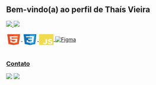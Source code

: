 ## Bem-vindo(a) ao perfil de Thaís Vieira 

 <div>
   <a href="https://github.com/ThaVieiras">
   <img height="180em" src="https://github-readme-stats.vercel.app/api?username=ThaVieiras&show_icons=true&theme=ayu-mirage&include_all_commits=true&count_private=true"/>
   <img height="180em" src="https://github-readme-stats.vercel.app/api/top-langs/?username=ThaVieiras&layout=compact&langs_count=6&theme=ayu-mirage"/>
</div>
    
<div style="display: inline_block"><br>
  <img align="center" alt="HTML" height="30" width="40" src="https://raw.githubusercontent.com/devicons/devicon/master/icons/html5/html5-original.svg"> 
  <img align="center" alt="CSS" height="30" width="40" src="https://raw.githubusercontent.com/devicons/devicon/master/icons/css3/css3-original.svg">
  <img align="center" alt="Js" height="30" width="40" src="https://raw.githubusercontent.com/devicons/devicon/master/icons/javascript/javascript-plain.svg">
  <img align="center" alt="Figma" height="30" width="40" src="https://cdn.jsdelivr.net/gh/devicons/devicon@latest/icons/figma/figma-original.svg" />
          
</div>
 
<br>
 
### Contato 
 
<div> 
   <a href = "https://www.linkedin.com/in/thaisvieiras" ><img src="https://img.shields.io/badge/LinkedIn-blue?logo=LinkedIn-target="_blank"></a>
   <a href = "mailto:tvs01@hotmail.com"><img src="https://img.shields.io/badge/Outlook-blue?logo=outlook target="_blank"></a>
</div>
